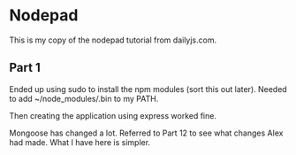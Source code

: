 Nodepad
=======

This is my copy of the nodepad tutorial from dailyjs.com.

Part 1
------

Ended up using sudo to install the npm modules (sort this out later).
Needed to add ~/node_modules/.bin to my PATH.

Then creating the application using express worked fine.

Mongoose has changed a lot. Referred to Part 12 to see what changes Alex had made.
What I have here is simpler.


